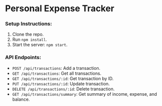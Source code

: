# Personal Expense Tracker

### Setup Instructions:
1. Clone the repo.
2. Run `npm install`.
3. Start the server: `npm start`.

### API Endpoints:
- `POST /api/transactions`: Add a transaction.
- `GET /api/transactions`: Get all transactions.
- `GET /api/transactions/:id`: Get transaction by ID.
- `PUT /api/transactions/:id`: Update transaction.
- `DELETE /api/transactions/:id`: Delete transaction.
- `GET /api/transactions/summary`: Get summary of income, expense, and balance.
